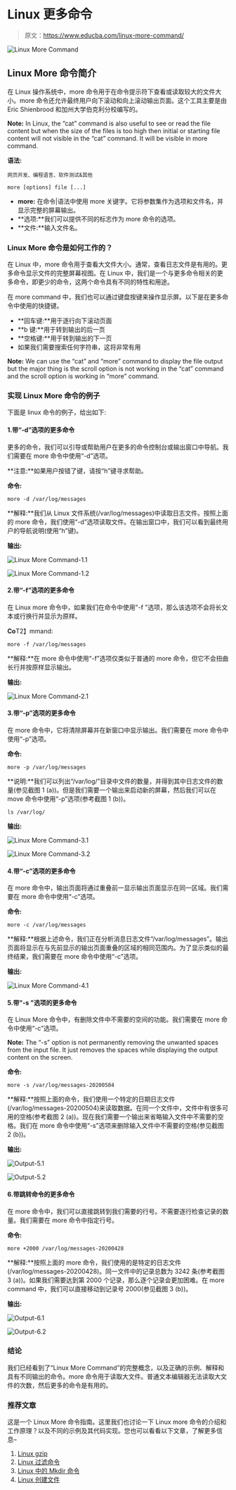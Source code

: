 # Linux 更多命令

> 原文：<https://www.educba.com/linux-more-command/>

![Linux More Command](img/7aef9adbdd2e853dcc12ba6c435b0c7e.png)



## Linux More 命令简介

在 Linux 操作系统中，more 命令用于在命令提示符下查看或读取较大的文件大小。more 命令还允许最终用户向下滚动和向上滚动输出页面。这个工具主要是由 Eric Shienbrood 和加州大学伯克利分校编写的。

**Note:** In Linux, the “cat” command is also useful to see or read the file content but when the size of the files is too high then initial or starting file content will not visible in the “cat” command. It will be visible in more command.

**语法:**

<small>网页开发、编程语言、软件测试&其他</small>

`more [options] file [...]`

*   **more:** 在命令|语法中使用 more 关键字。它将参数集作为选项和文件名，并显示完整的屏幕输出。
*   **选项:**我们可以提供不同的标志作为 more 命令的选项。
*   **文件:**输入文件名。

### Linux More 命令是如何工作的？

在 Linux 中，more 命令用于查看大文件大小。通常，查看日志文件是有用的。更多命令显示文件的完整屏幕视图。在 Linux 中，我们是一个与更多命令相关的更多命令，即更少的命令，这两个命令具有不同的特性和用途。

在 more command 中，我们也可以通过键盘按键来操作显示屏。以下是在更多命令中使用的快捷键。

*   **回车键:**用于逐行向下滚动页面
*   **b 键:**用于转到输出的后一页
*   **空格键:**用于转到输出的下一页
*   如果我们需要搜索任何字符串，这将非常有用

**Note:** We can use the “cat” and “more” command to display the file output but the major thing is the scroll option is not working in the “cat” command and the scroll option is working in “more” command.

### 实现 Linux More 命令的例子

下面是 linux 命令的例子，给出如下:

#### 1.带“-d”选项的更多命令

更多的命令，我们可以引导或帮助用户在更多的命令控制台或输出窗口中导航。我们需要在 more 命令中使用“-d”选项。

**注意:**如果用户按错了键，请按“h”键寻求帮助。

**命令:**

`more -d /var/log/messages`

**解释:**我们从 Linux 文件系统(/var/log/messages)中读取日志文件。按照上面的 more 命令，我们使用“-d”选项读取文件。在输出窗口中，我们可以看到最终用户的导航说明(使用“h”键)。

**输出:**

![Linux More Command-1.1](img/976e94479f6db5202ca37d1ec9fd5f61.png)



![Linux More Command-1.2](img/53601db34e30634a771a93ad4b827ec2.png)



#### 2.带“-f”选项的更多命令

在 Linux more 命令中，如果我们在命令中使用"-f "选项，那么该选项不会将长文本或行换行并显示为原样。

**Co**T2】mmand:

`more -f /var/log/messages`

**解释:**在 more 命令中使用“-f”选项仅类似于普通的 more 命令，但它不会扭曲长行并按原样显示输出。

**输出:**

![Linux More Command-2.1](img/017f9209d145fda5abeae271a1050955.png)



#### 3.带“-p”选项的更多命令

在 more 命令中，它将清除屏幕并在新窗口中显示输出。我们需要在 more 命令中使用“-p”选项。

**命令:**

`more -p /var/log/messages`

**说明:**我们可以列出“/var/log/”目录中文件的数量，并得到其中日志文件的数量(参见截图 1 (a))。但是我们需要一个输出来启动新的屏幕，然后我们可以在 move 命令中使用“-p”选项(参考截图 1 (b))。

`ls /var/log/`

**输出:**

![Linux More Command-3.1](img/5e705a7027ff0ea0707faa71627fbc92.png)



![Linux More Command-3.2](img/34409627a62212c471948144a938cd64.png)



#### 4.带“-c”选项的更多命令

在 more 命令中，输出页面将通过重叠前一显示输出页面显示在同一区域。我们需要在 more 命令中使用“-c”选项。

**命令:**

`more -c /var/log/messages`

**解释:**根据上述命令，我们正在分析消息日志文件“/var/log/messages”。输出页面将显示在与先前显示的输出页面重叠的区域的相同范围内。为了显示类似的最终结果，我们需要在 more 命令中使用“-c”选项。

**输出:**

![Linux More Command-4.1](img/6d38954e6699b6ecb69db6fe0acf8f78.png)



#### 5.带"-s "选项的更多命令

在 Linux More 命令中，有删除文件中不需要的空间的功能。我们需要在 more 命令中使用“-c”选项。

**Note:** The “-s” option is not permanently removing the unwanted spaces from the input file. It just removes the spaces while displaying the output content on the screen.

**命令:**

`more -s /var/log/messages-20200504`

**解释:**按照上面的命令，我们使用一个特定的日期日志文件(/var/log/messages-20200504)来读取数据。在同一个文件中，文件中有很多可用的空格(参考截图 2 (a))。现在我们需要一个输出来省略输入文件中不需要的空格。我们在 more 命令中使用“-s”选项来删除输入文件中不需要的空格(参见截图 2 (b))。

**输出:**

![Output-5.1](img/a60f719739e296cff023923c4b800aa9.png)



![Output-5.2](img/b92758df495e901b35947a3c20ab0af4.png)



#### 6.带跳转命令的更多命令

在 more 命令中，我们可以直接跳转到我们需要的行号。不需要逐行检查记录的数量。我们需要在 more 命令中指定行号。

**命令:**

`more +2000 /var/log/messages-20200428`

**解释:**按照上面的 more 命令，我们使用的是特定的日志文件(/var/log/messages-20200428)。同一文件中的记录总数为 3242 条(参考截图 3 (a))。如果我们需要达到第 2000 个记录，那么逐个记录会更加困难。在 more command 中，我们可以直接移动到记录号 2000(参见截图 3 (b))。

**输出:**

![Output-6.1](img/1be971c3b6b60259fe9eca26882f97f0.png)



![Output-6.2](img/32bbb7d4bd5442bb7282968f767cafc9.png)



### 结论

我们已经看到了“Linux More Command”的完整概念，以及正确的示例、解释和具有不同输出的命令。more 命令用于读取大文件。普通文本编辑器无法读取大文件的次数，然后更多的命令是有用的。

### 推荐文章

这是一个 Linux More 命令指南。这里我们也讨论一下 Linux more 命令的介绍和工作原理？以及不同的示例及其代码实现。您也可以看看以下文章，了解更多信息–

1.  [Linux gzip](https://www.educba.com/linux-gzip/)
2.  [Linux 过滤命令](https://www.educba.com/linux-filter-commands/)
3.  [Linux 中的 Mkdir 命令](https://www.educba.com/mkdir-command-in-linux/)
4.  [Linux 创建文件](https://www.educba.com/linux-create-file/)





